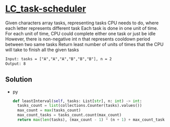 # [LC_task-scheduler](https://leetcode.com/problems/task-scheduler)

Given characters array tasks, representing tasks CPU needs to do, where each letter represents different task
Each task is done in one unit of time. For each unit of time, CPU could complete either one task or just be idle
However, there is non-negative int n that represents cooldown period between two same tasks
Return least number of units of times that the CPU will take to finish all the given tasks

```txt
Input: tasks = ["A","A","A","B","B","B"], n = 2
Output: 8
```

## Solution

* py

  ```py
  def leastInterval(self, tasks: List[str], n: int) -> int:
    tasks_count = list(collections.Counter(tasks).values())
    max_count = max(tasks_count)
    max_count_tasks = tasks_count.count(max_count)
    return max(len(tasks), (max_count - 1) * (n + 1) + max_count_tasks)
  ```
